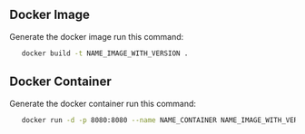 ## Docker Image

Generate the docker image run this command:

```bash
   docker build -t NAME_IMAGE_WITH_VERSION .
```

## Docker Container

Generate the docker container run this command:

```bash
   docker run -d -p 8080:8080 --name NAME_CONTAINER NAME_IMAGE_WITH_VERSION
```